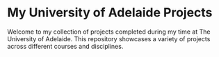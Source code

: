 # My University of Adelaide Projects
Welcome to my collection of projects completed during my time at The University of Adelaide. This repository showcases a variety of projects across different courses and disciplines.

